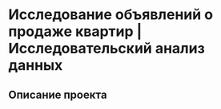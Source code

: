 # Исследование объявлений о продаже квартир | Исследовательский анализ данных  

## Описание проекта
